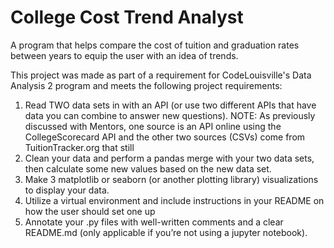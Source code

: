 # College Cost Trend Analyst
A program that helps compare the cost of tuition and graduation rates between years to equip the user with an idea 
of trends. 

This project was made as part of a requirement for CodeLouisville's Data Analysis 2 program and meets the 
following project requirements: 

1. Read TWO data sets in with an API (or use two different APIs that have data you can combine to answer new questions). 
NOTE: As previously discussed with Mentors, one source is an API online using the CollegeScorecard API and the other
two sources (CSVs) come from TuitionTracker.org that still  
2. Clean your data and perform a pandas merge with your two data sets, then calculate some new values based on 
the new data set.  
3. Make 3 matplotlib or seaborn (or another plotting library) visualizations to display your data.
4. Utilize a virtual environment and include instructions in your README on how the user should set one up
5. Annotate your .py files with well-written comments and a clear README.md (only applicable if you’re not 
using a jupyter notebook).






